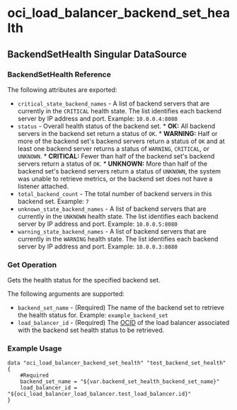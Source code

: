 # oci_load_balancer_backend_set_health

## BackendSetHealth Singular DataSource

### BackendSetHealth Reference

The following attributes are exported:

* `critical_state_backend_names` - A list of backend servers that are currently in the `CRITICAL` health state. The list identifies each backend server by IP address and port.  Example: `10.0.0.4:8080` 
* `status` - Overall health status of the backend set.  *  **OK:** All backend servers in the backend set return a status of `OK`.  *  **WARNING:** Half or more of the backend set's backend servers return a status of `OK` and at least one backend server returns a status of `WARNING`, `CRITICAL`, or `UNKNOWN`.  *  **CRITICAL:** Fewer than half of the backend set's backend servers return a status of `OK`.  *  **UNKNOWN:** More than half of the backend set's backend servers return a status of `UNKNOWN`, the system was unable to retrieve metrics, or the backend set does not have a listener attached. 
* `total_backend_count` - The total number of backend servers in this backend set.  Example: `7` 
* `unknown_state_backend_names` - A list of backend servers that are currently in the `UNKNOWN` health state. The list identifies each backend server by IP address and port.  Example: `10.0.0.5:8080` 
* `warning_state_backend_names` - A list of backend servers that are currently in the `WARNING` health state. The list identifies each backend server by IP address and port.  Example: `10.0.0.3:8080` 



### Get Operation
Gets the health status for the specified backend set.

The following arguments are supported:

* `backend_set_name` - (Required) The name of the backend set to retrieve the health status for.  Example: `example_backend_set` 
* `load_balancer_id` - (Required) The [OCID](https://docs.us-phoenix-1.oraclecloud.com/Content/General/Concepts/identifiers.htm) of the load balancer associated with the backend set health status to be retrieved.


### Example Usage

```hcl
data "oci_load_balancer_backend_set_health" "test_backend_set_health" {
	#Required
	backend_set_name = "${var.backend_set_health_backend_set_name}"
	load_balancer_id = "${oci_load_balancer_load_balancer.test_load_balancer.id}"
}
```
